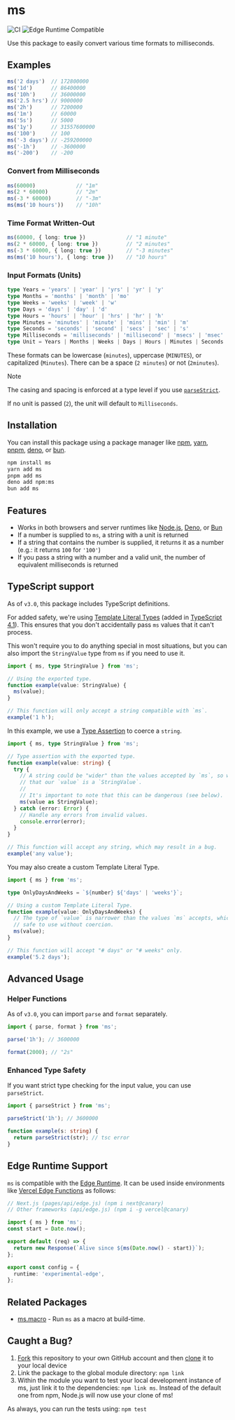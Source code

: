 # ms

![CI](https://github.com/vercel/ms/workflows/CI/badge.svg)
![Edge Runtime Compatible](https://img.shields.io/badge/edge--runtime-%E2%9C%94%20compatible-black)

Use this package to easily convert various time formats to milliseconds.

## Examples

```ts
ms('2 days')  // 172800000
ms('1d')      // 86400000
ms('10h')     // 36000000
ms('2.5 hrs') // 9000000
ms('2h')      // 7200000
ms('1m')      // 60000
ms('5s')      // 5000
ms('1y')      // 31557600000
ms('100')     // 100
ms('-3 days') // -259200000
ms('-1h')     // -3600000
ms('-200')    // -200
```

### Convert from Milliseconds

```ts
ms(60000)             // "1m"
ms(2 * 60000)         // "2m"
ms(-3 * 60000)        // "-3m"
ms(ms('10 hours'))    // "10h"
```

### Time Format Written-Out

```ts
ms(60000, { long: true })             // "1 minute"
ms(2 * 60000, { long: true })         // "2 minutes"
ms(-3 * 60000, { long: true })        // "-3 minutes"
ms(ms('10 hours'), { long: true })    // "10 hours"
```

### Input Formats (Units)

```ts
type Years = 'years' | 'year' | 'yrs' | 'yr' | 'y'
type Months = 'months' | 'month' | 'mo'
type Weeks = 'weeks' | 'week' | 'w'
type Days = 'days' | 'day' | 'd'
type Hours = 'hours' | 'hour' | 'hrs' | 'hr' | 'h'
type Minutes = 'minutes' | 'minute' | 'mins' | 'min' | 'm'
type Seconds = 'seconds' | 'second' | 'secs' | 'sec' | 's'
type Milliseconds = 'milliseconds' | 'millisecond' | 'msecs' | 'msec' | 'ms'
type Unit = Years | Months | Weeks | Days | Hours | Minutes | Seconds | Milliseconds
```

These formats can be lowercase (`minutes`), uppercase (`MINUTES`), or capitalized (`Minutes`). There can be a space (`2 minutes`) or not (`2minutes`).

> [!NOTE]
> The casing and spacing is enforced at a type level if you use [`parseStrict`](#enhanced-type-safety).

If no unit is passed (`2`), the unit will default to `Milliseconds`.

## Installation

You can install this package using a package manager like [npm](https://docs.npmjs.com/cli/v11/commands/npm-install), [yarn](https://yarnpkg.com/cli/add), [pnpm](https://pnpm.io/cli/add), [deno](https://docs.deno.com/runtime/reference/cli/add), or [bun](https://bun.com/docs/cli/add).

```bash
npm install ms
yarn add ms
pnpm add ms
deno add npm:ms
bun add ms
```

## Features

- Works in both browsers and server runtimes like [Node.js](https://nodejs.org), [Deno](https://deno.com), or [Bun](https://bun.sh)
- If a number is supplied to `ms`, a string with a unit is returned
- If a string that contains the number is supplied, it returns it as a number (e.g.: it returns `100` for `'100'`)
- If you pass a string with a number and a valid unit, the number of equivalent milliseconds is returned

## TypeScript support

As of `v3.0`, this package includes TypeScript definitions.

For added safety, we're using [Template Literal Types](https://www.typescriptlang.org/docs/handbook/2/template-literal-types.html) (added in [TypeScript 4.1](https://www.typescriptlang.org/docs/handbook/release-notes/typescript-4-1.html)). This ensures that you don't accidentally pass `ms` values that it can't process.

This won't require you to do anything special in most situations, but you can also import the `StringValue` type from `ms` if you need to use it.

```ts
import { ms, type StringValue } from 'ms';

// Using the exported type.
function example(value: StringValue) {
  ms(value);
}

// This function will only accept a string compatible with `ms`.
example('1 h');
```

In this example, we use a [Type Assertion](https://www.typescriptlang.org/docs/handbook/2/everyday-types.html#type-assertions) to coerce a `string`.

```ts
import { ms, type StringValue } from 'ms';

// Type assertion with the exported type.
function example(value: string) {
  try {
    // A string could be "wider" than the values accepted by `ms`, so we assert
    // that our `value` is a `StringValue`.
    //
    // It's important to note that this can be dangerous (see below).
    ms(value as StringValue);
  } catch (error: Error) {
    // Handle any errors from invalid values.
    console.error(error);
  }
}

// This function will accept any string, which may result in a bug.
example('any value');
```

You may also create a custom Template Literal Type.

```ts
import { ms } from 'ms';

type OnlyDaysAndWeeks = `${number} ${'days' | 'weeks'}`;

// Using a custom Template Literal Type.
function example(value: OnlyDaysAndWeeks) {
  // The type of `value` is narrower than the values `ms` accepts, which is
  // safe to use without coercion.
  ms(value);
}

// This function will accept "# days" or "# weeks" only.
example('5.2 days');
```

## Advanced Usage

### Helper Functions

As of `v3.0`, you can import `parse` and `format` separately.

```ts
import { parse, format } from 'ms';

parse('1h'); // 3600000

format(2000); // "2s"
```

### Enhanced Type Safety

If you want strict type checking for the input value, you can use `parseStrict`.

```ts
import { parseStrict } from 'ms';

parseStrict('1h'); // 3600000

function example(s: string) {
  return parseStrict(str); // tsc error
}
```

## Edge Runtime Support

`ms` is compatible with the [Edge Runtime](https://edge-runtime.vercel.app/). It can be used inside environments like [Vercel Edge Functions](https://vercel.com/edge) as follows:

```ts
// Next.js (pages/api/edge.js) (npm i next@canary)
// Other frameworks (api/edge.js) (npm i -g vercel@canary)

import { ms } from 'ms';
const start = Date.now();

export default (req) => {
  return new Response(`Alive since ${ms(Date.now() - start)}`);
};

export const config = {
  runtime: 'experimental-edge',
};
```

## Related Packages

- [ms.macro](https://github.com/knpwrs/ms.macro) - Run `ms` as a macro at build-time.

## Caught a Bug?

1. [Fork](https://help.github.com/articles/fork-a-repo/) this repository to your own GitHub account and then [clone](https://help.github.com/articles/cloning-a-repository/) it to your local device
2. Link the package to the global module directory: `npm link`
3. Within the module you want to test your local development instance of ms, just link it to the dependencies: `npm link ms`. Instead of the default one from npm, Node.js will now use your clone of ms!

As always, you can run the tests using: `npm test`

[^1]: Internet Explorer is not supported
